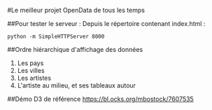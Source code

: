 #Le meilleur projet OpenData de tous les temps


##Pour tester le serveur :
Depuis le répertoire contenant index.html :
```
python -m SimpleHTTPServer 8000
```

##Ordre hiérarchique d'affichage des données
1. Les pays
2. Les villes
3. Les artistes
4. L'artiste au milieu, et ses tableaux autour

##Démo D3 de référence
https://bl.ocks.org/mbostock/7607535
